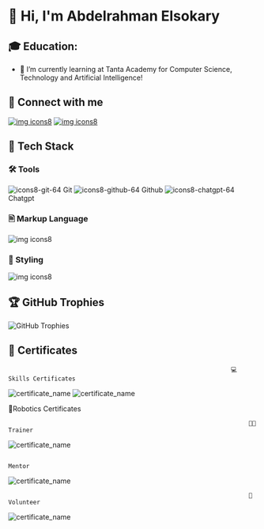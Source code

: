 # 👋 Hi, I'm Abdelrahman Elsokary

## 🎓 **Education:**  
- 🌱 I’m currently learning at Tanta Academy for Computer Science, Technology and Artificial Intelligence!

## 🤝 Connect with me
[![img icons8](https://github.com/user-attachments/assets/2870e49a-ac24-47d9-b68a-34eec25a7d4b)](https://www.linkedin.com/in/abdulrahman-elsokary-29036930a/) [![img icons8](https://github.com/user-attachments/assets/59690964-571d-4b83-a555-f54da3f59bd5)](mailto:abdalrahmanelsokarey@gmail.com.)



## 🧰 Tech Stack


### 🛠️  Tools
![icons8-git-64](https://github.com/user-attachments/assets/9dd8eb9e-3031-49eb-a211-ad61aa5bb99a) Git
![icons8-github-64](https://github.com/user-attachments/assets/0705ff8b-6942-424f-90ea-eb7618730600) Github
![icons8-chatgpt-64](https://github.com/user-attachments/assets/12db9574-550d-47a0-9099-24b45899495c) Chatgpt


### 🖹 Markup Language
![img icons8](https://github.com/user-attachments/assets/9171b18d-29c0-4344-8558-975c970a84fd) 


### 🎨 Styling
![img icons8](https://github.com/user-attachments/assets/fb8c201e-7f9f-4f49-b42d-8c430e55dd19)


## 🏆 GitHub Trophies
![GitHub Trophies](https://github-profile-trophy.vercel.app/?username=AbdelrahmanElsokary&theme=radical&no-frame=true&no-bg=true&margin-w=20&margin-h=20)


## 📜 Certificates

                                                                   💻Skills Certificates
                                                                   
![certificate_name](https://github.com/AbdelrahmanELsokary/images/blob/main/Captur.PNG?raw=true&margin+10) ![certificate_name](https://github.com/AbdelrahmanELsokary/images/blob/main/Capture.PNG)



🤖Robotics Certificates

                                                                        👨‍🏫Trainer

![certificate_name](https://github.com/AbdelrahmanELsokary/images/blob/main/Capure.PNG?raw=true)

                                                                           Mentor
![certificate_name](https://github.com/AbdelrahmanELsokary/images/blob/main/photo_2024-10-28_21-43-05.jpg?raw=true)    

                                                                        🤝Volunteer
![certificate_name](https://github.com/AbdelrahmanELsokary/images/blob/main/photo_2024-10-28_21-43-19.jpg?raw=true)                                                                        
